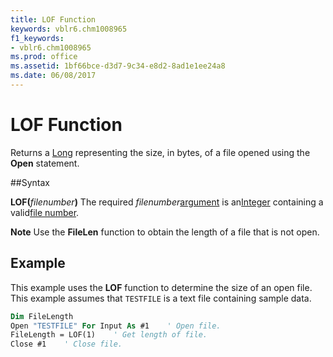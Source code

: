 ```yaml
---
title: LOF Function
keywords: vblr6.chm1008965
f1_keywords:
- vblr6.chm1008965
ms.prod: office
ms.assetid: 1bf66bce-d3d7-9c34-e8d2-8ad1e1ee24a8
ms.date: 06/08/2017
---
```



# LOF Function



Returns a [Long](../../Glossary/vbe-glossary.md) representing the size, in bytes, of a file opened using the **Open** statement.

##Syntax

**LOF(**_filenumber_**)**
The required  _filenumber_[argument](../../Glossary/vbe-glossary.md) is an[Integer](../../Glossary/vbe-glossary.md) containing a valid[file number](../../Glossary/vbe-glossary.md).

 **Note**  Use the  **FileLen** function to obtain the length of a file that is not open.


## Example

This example uses the  **LOF** function to determine the size of an open file. This example assumes that `TESTFILE` is a text file containing sample data.


```vb
Dim FileLength
Open "TESTFILE" For Input As #1    ' Open file.
FileLength = LOF(1)    ' Get length of file.
Close #1    ' Close file.


```


